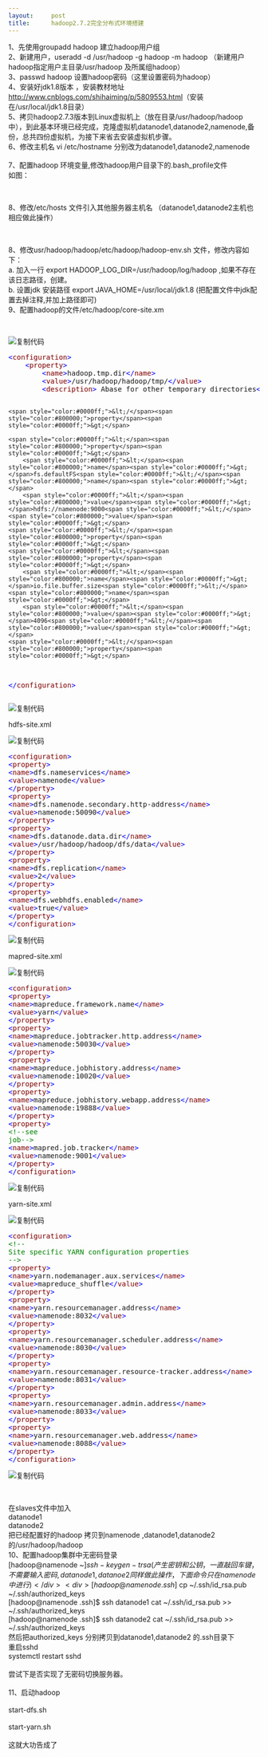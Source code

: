 ```yaml
---
layout:     post
title:      hadoop2.7.2完全分布式环境搭建
---
```

<div id="article_content" class="article_content clearfix csdn-tracking-statistics" data-pid="blog" data-mod="popu_307" data-dsm="post">
								            <link rel="stylesheet" href="https://csdnimg.cn/release/phoenix/template/css/ck_htmledit_views-f76675cdea.css">
						<div class="htmledit_views" id="content_views">
                <div class="blogpost-body"><div>1、先使用groupadd hadoop 建立hadoop用户组</div><div>2、新建用户，useradd -d /usr/hadoop -g hadoop -m hadoop （新建用户hadoop指定用户主目录/usr/hadoop 及所属组hadoop）</div><div>3、passwd hadoop 设置hadoop密码（这里设置密码为hadoop）</div><div>4、安装好jdk1.8版本 ，安装教材地址<a href="http://www.cnblogs.com/shihaiming/p/5809553.html" rel="nofollow">http://www.cnblogs.com/shihaiming/p/5809553.html</a>（安装在/usr/local/jdk1.8目录）</div><div>5、拷贝hadoop2.7.3版本到Linux虚拟机上（放在目录/usr/hadoop/hadoop 中），到此基本环境已经完成，克隆虚拟机datanode1,datanode2,namenode,备份，总共四份虚拟机，为接下来省去安装虚拟机步骤。</div><div>6、修改主机名 vi /etc/hostname 分别改为datanode1,datanode2,namenode</div><div> </div><div>7、配置hadoop 环境变量,修改hadoop用户目录下的.bash_profile文件</div><div>如图：</div><div><img src="https://images2015.cnblogs.com/blog/689249/201703/689249-20170308094703625-1813715833.png" alt=""><p> </p></div><div><div>8、修改/etc/hosts 文件引入其他服务器主机名 （datanode1,datanode2主机也相应做此操作）</div><div><img src="https://images2015.cnblogs.com/blog/689249/201703/689249-20170308094722078-187855748.png" alt=""><p> </p></div><div><div>8、修改usr/hadoop/hadoop/etc/hadoop/hadoop-env.sh 文件，修改内容如下：</div><div>a. 加入一行 export HADOOP_LOG_DIR=/usr/hadoop/log/hadoop ,如果不存在该日志路径，创建。</div><div>b. 设置jdk 安装路径 export JAVA_HOME=/usr/local/jdk1.8 (把配置文件中jdk配置去掉注释,并加上路径即可)</div><div>9、配置hadoop的文件/etc/hadoop/core-site.xm<div class="cnblogs_code"><pre><span style="color:#0000ff;"> </span></pre></div></div><div><div class="cnblogs_code"><div class="cnblogs_code_toolbar"><span class="cnblogs_code_copy"><a title="复制代码"><img src="http://common.cnblogs.com/images/copycode.gif" alt="复制代码"></a></span></div><pre><span style="color:#0000ff;">&lt;</span><span style="color:#800000;">configuration</span><span style="color:#0000ff;">&gt;</span>
    <span style="color:#0000ff;">&lt;</span><span style="color:#800000;">property</span><span style="color:#0000ff;">&gt;</span>
        <span style="color:#0000ff;">&lt;</span><span style="color:#800000;">name</span><span style="color:#0000ff;">&gt;</span>hadoop.tmp.dir<span style="color:#0000ff;">&lt;/</span><span style="color:#800000;">name</span><span style="color:#0000ff;">&gt;</span>
        <span style="color:#0000ff;">&lt;</span><span style="color:#800000;">value</span><span style="color:#0000ff;">&gt;</span>/usr/hadoop/hadoop/tmp/<span style="color:#0000ff;">&lt;/</span><span style="color:#800000;">value</span><span style="color:#0000ff;">&gt;</span>
        <span style="color:#0000ff;">&lt;</span><span style="color:#800000;">description</span><span style="color:#0000ff;">&gt;</span> Abase for other temporary directories<span style="color:#0000ff;">&lt;/</span><span style="color:#800000;">description</span><span style="color:#0000ff;">&gt;</span>
        
    <span style="color:#0000ff;">&lt;/</span><span style="color:#800000;">property</span><span style="color:#0000ff;">&gt;</span>

    <span style="color:#0000ff;">&lt;</span><span style="color:#800000;">property</span><span style="color:#0000ff;">&gt;</span>
        <span style="color:#0000ff;">&lt;</span><span style="color:#800000;">name</span><span style="color:#0000ff;">&gt;</span>fs.defaultFS<span style="color:#0000ff;">&lt;/</span><span style="color:#800000;">name</span><span style="color:#0000ff;">&gt;</span>
        <span style="color:#0000ff;">&lt;</span><span style="color:#800000;">value</span><span style="color:#0000ff;">&gt;</span>hdfs://namenode:9000<span style="color:#0000ff;">&lt;/</span><span style="color:#800000;">value</span><span style="color:#0000ff;">&gt;</span>
    <span style="color:#0000ff;">&lt;/</span><span style="color:#800000;">property</span><span style="color:#0000ff;">&gt;</span>
    <span style="color:#0000ff;">&lt;</span><span style="color:#800000;">property</span><span style="color:#0000ff;">&gt;</span>
        <span style="color:#0000ff;">&lt;</span><span style="color:#800000;">name</span><span style="color:#0000ff;">&gt;</span>io.file.buffer.size<span style="color:#0000ff;">&lt;/</span><span style="color:#800000;">name</span><span style="color:#0000ff;">&gt;</span>
        <span style="color:#0000ff;">&lt;</span><span style="color:#800000;">value</span><span style="color:#0000ff;">&gt;</span>4096<span style="color:#0000ff;">&lt;/</span><span style="color:#800000;">value</span><span style="color:#0000ff;">&gt;</span>
    <span style="color:#0000ff;">&lt;/</span><span style="color:#800000;">property</span><span style="color:#0000ff;">&gt;</span>
<span style="color:#0000ff;">&lt;/</span><span style="color:#800000;">configuration</span><span style="color:#0000ff;">&gt;</span></pre><div class="cnblogs_code_toolbar"><span class="cnblogs_code_copy"><a title="复制代码"><img src="http://common.cnblogs.com/images/copycode.gif" alt="复制代码"></a></span></div></div><p>hdfs-site.xml</p><div class="cnblogs_code"><div class="cnblogs_code_toolbar"><span class="cnblogs_code_copy"><a title="复制代码"><img src="http://common.cnblogs.com/images/copycode.gif" alt="复制代码"></a></span></div><pre><span style="color:#0000ff;">&lt;</span><span style="color:#800000;">configuration</span><span style="color:#0000ff;">&gt;</span>
    <span style="color:#0000ff;">&lt;</span><span style="color:#800000;">property</span><span style="color:#0000ff;">&gt;</span>
        <span style="color:#0000ff;">&lt;</span><span style="color:#800000;">name</span><span style="color:#0000ff;">&gt;</span>dfs.nameservices<span style="color:#0000ff;">&lt;/</span><span style="color:#800000;">name</span><span style="color:#0000ff;">&gt;</span>
        <span style="color:#0000ff;">&lt;</span><span style="color:#800000;">value</span><span style="color:#0000ff;">&gt;</span>namenode<span style="color:#0000ff;">&lt;/</span><span style="color:#800000;">value</span><span style="color:#0000ff;">&gt;</span>
    <span style="color:#0000ff;">&lt;/</span><span style="color:#800000;">property</span><span style="color:#0000ff;">&gt;</span>
    <span style="color:#0000ff;">&lt;</span><span style="color:#800000;">property</span><span style="color:#0000ff;">&gt;</span>
        <span style="color:#0000ff;">&lt;</span><span style="color:#800000;">name</span><span style="color:#0000ff;">&gt;</span>dfs.namenode.secondary.http-address<span style="color:#0000ff;">&lt;/</span><span style="color:#800000;">name</span><span style="color:#0000ff;">&gt;</span>
        <span style="color:#0000ff;">&lt;</span><span style="color:#800000;">value</span><span style="color:#0000ff;">&gt;</span>namenode:50090<span style="color:#0000ff;">&lt;/</span><span style="color:#800000;">value</span><span style="color:#0000ff;">&gt;</span>
    <span style="color:#0000ff;">&lt;/</span><span style="color:#800000;">property</span><span style="color:#0000ff;">&gt;</span>
    <span style="color:#0000ff;">&lt;</span><span style="color:#800000;">property</span><span style="color:#0000ff;">&gt;</span>
        <span style="color:#0000ff;">&lt;</span><span style="color:#800000;">name</span><span style="color:#0000ff;">&gt;</span>dfs.datanode.data.dir<span style="color:#0000ff;">&lt;/</span><span style="color:#800000;">name</span><span style="color:#0000ff;">&gt;</span>
        <span style="color:#0000ff;">&lt;</span><span style="color:#800000;">value</span><span style="color:#0000ff;">&gt;</span>/usr/hadoop/hadoop/dfs/data<span style="color:#0000ff;">&lt;/</span><span style="color:#800000;">value</span><span style="color:#0000ff;">&gt;</span>
    <span style="color:#0000ff;">&lt;/</span><span style="color:#800000;">property</span><span style="color:#0000ff;">&gt;</span>
    <span style="color:#0000ff;">&lt;</span><span style="color:#800000;">property</span><span style="color:#0000ff;">&gt;</span>
        <span style="color:#0000ff;">&lt;</span><span style="color:#800000;">name</span><span style="color:#0000ff;">&gt;</span>dfs.replication<span style="color:#0000ff;">&lt;/</span><span style="color:#800000;">name</span><span style="color:#0000ff;">&gt;</span>
        <span style="color:#0000ff;">&lt;</span><span style="color:#800000;">value</span><span style="color:#0000ff;">&gt;</span>2<span style="color:#0000ff;">&lt;/</span><span style="color:#800000;">value</span><span style="color:#0000ff;">&gt;</span>
    <span style="color:#0000ff;">&lt;/</span><span style="color:#800000;">property</span><span style="color:#0000ff;">&gt;</span>
    <span style="color:#0000ff;">&lt;</span><span style="color:#800000;">property</span><span style="color:#0000ff;">&gt;</span>
        <span style="color:#0000ff;">&lt;</span><span style="color:#800000;">name</span><span style="color:#0000ff;">&gt;</span>dfs.webhdfs.enabled<span style="color:#0000ff;">&lt;/</span><span style="color:#800000;">name</span><span style="color:#0000ff;">&gt;</span>
        <span style="color:#0000ff;">&lt;</span><span style="color:#800000;">value</span><span style="color:#0000ff;">&gt;</span>true<span style="color:#0000ff;">&lt;/</span><span style="color:#800000;">value</span><span style="color:#0000ff;">&gt;</span>
    <span style="color:#0000ff;">&lt;/</span><span style="color:#800000;">property</span><span style="color:#0000ff;">&gt;</span>
<span style="color:#0000ff;">&lt;/</span><span style="color:#800000;">configuration</span><span style="color:#0000ff;">&gt;</span></pre><div class="cnblogs_code_toolbar"><span class="cnblogs_code_copy"><a title="复制代码"><img src="http://common.cnblogs.com/images/copycode.gif" alt="复制代码"></a></span></div></div><p>mapred-site.xml</p><div class="cnblogs_code"><div class="cnblogs_code_toolbar"><span class="cnblogs_code_copy"><a title="复制代码"><img src="http://common.cnblogs.com/images/copycode.gif" alt="复制代码"></a></span></div><pre><span style="color:#0000ff;">&lt;</span><span style="color:#800000;">configuration</span><span style="color:#0000ff;">&gt;</span>
    <span style="color:#0000ff;">&lt;</span><span style="color:#800000;">property</span><span style="color:#0000ff;">&gt;</span>
        <span style="color:#0000ff;">&lt;</span><span style="color:#800000;">name</span><span style="color:#0000ff;">&gt;</span>mapreduce.framework.name<span style="color:#0000ff;">&lt;/</span><span style="color:#800000;">name</span><span style="color:#0000ff;">&gt;</span>
        <span style="color:#0000ff;">&lt;</span><span style="color:#800000;">value</span><span style="color:#0000ff;">&gt;</span>yarn<span style="color:#0000ff;">&lt;/</span><span style="color:#800000;">value</span><span style="color:#0000ff;">&gt;</span>
    <span style="color:#0000ff;">&lt;/</span><span style="color:#800000;">property</span><span style="color:#0000ff;">&gt;</span>
    <span style="color:#0000ff;">&lt;</span><span style="color:#800000;">property</span><span style="color:#0000ff;">&gt;</span>
        <span style="color:#0000ff;">&lt;</span><span style="color:#800000;">name</span><span style="color:#0000ff;">&gt;</span>mapreduce.jobtracker.http.address<span style="color:#0000ff;">&lt;/</span><span style="color:#800000;">name</span><span style="color:#0000ff;">&gt;</span>
        <span style="color:#0000ff;">&lt;</span><span style="color:#800000;">value</span><span style="color:#0000ff;">&gt;</span>namenode:50030<span style="color:#0000ff;">&lt;/</span><span style="color:#800000;">value</span><span style="color:#0000ff;">&gt;</span>
    <span style="color:#0000ff;">&lt;/</span><span style="color:#800000;">property</span><span style="color:#0000ff;">&gt;</span>
    <span style="color:#0000ff;">&lt;</span><span style="color:#800000;">property</span><span style="color:#0000ff;">&gt;</span>
        <span style="color:#0000ff;">&lt;</span><span style="color:#800000;">name</span><span style="color:#0000ff;">&gt;</span>mapreduce.jobhistory.address<span style="color:#0000ff;">&lt;/</span><span style="color:#800000;">name</span><span style="color:#0000ff;">&gt;</span>
        <span style="color:#0000ff;">&lt;</span><span style="color:#800000;">value</span><span style="color:#0000ff;">&gt;</span>namenode:10020<span style="color:#0000ff;">&lt;/</span><span style="color:#800000;">value</span><span style="color:#0000ff;">&gt;</span>
    <span style="color:#0000ff;">&lt;/</span><span style="color:#800000;">property</span><span style="color:#0000ff;">&gt;</span>
    <span style="color:#0000ff;">&lt;</span><span style="color:#800000;">property</span><span style="color:#0000ff;">&gt;</span>
        <span style="color:#0000ff;">&lt;</span><span style="color:#800000;">name</span><span style="color:#0000ff;">&gt;</span>mapreduce.jobhistory.webapp.address<span style="color:#0000ff;">&lt;/</span><span style="color:#800000;">name</span><span style="color:#0000ff;">&gt;</span>
        <span style="color:#0000ff;">&lt;</span><span style="color:#800000;">value</span><span style="color:#0000ff;">&gt;</span>namenode:19888<span style="color:#0000ff;">&lt;/</span><span style="color:#800000;">value</span><span style="color:#0000ff;">&gt;</span>
    <span style="color:#0000ff;">&lt;/</span><span style="color:#800000;">property</span><span style="color:#0000ff;">&gt;</span>
    <span style="color:#0000ff;">&lt;</span><span style="color:#800000;">property</span><span style="color:#0000ff;">&gt;</span> 
        <span style="color:#008000;">&lt;!--</span><span style="color:#008000;">see job</span><span style="color:#008000;">--&gt;</span>
        <span style="color:#0000ff;">&lt;</span><span style="color:#800000;">name</span><span style="color:#0000ff;">&gt;</span>mapred.job.tracker<span style="color:#0000ff;">&lt;/</span><span style="color:#800000;">name</span><span style="color:#0000ff;">&gt;</span>
        <span style="color:#0000ff;">&lt;</span><span style="color:#800000;">value</span><span style="color:#0000ff;">&gt;</span>namenode:9001<span style="color:#0000ff;">&lt;/</span><span style="color:#800000;">value</span><span style="color:#0000ff;">&gt;</span>
    <span style="color:#0000ff;">&lt;/</span><span style="color:#800000;">property</span><span style="color:#0000ff;">&gt;</span>
<span style="color:#0000ff;">&lt;/</span><span style="color:#800000;">configuration</span><span style="color:#0000ff;">&gt;</span></pre><div class="cnblogs_code_toolbar"><span class="cnblogs_code_copy"><a title="复制代码"><img src="http://common.cnblogs.com/images/copycode.gif" alt="复制代码"></a></span></div></div><p>yarn-site.xml</p><div class="cnblogs_code"><div class="cnblogs_code_toolbar"><span class="cnblogs_code_copy"><a title="复制代码"><img src="http://common.cnblogs.com/images/copycode.gif" alt="复制代码"></a></span></div><pre><span style="color:#0000ff;">&lt;</span><span style="color:#800000;">configuration</span><span style="color:#0000ff;">&gt;</span>
<span style="color:#008000;">&lt;!--</span><span style="color:#008000;"> Site specific YARN configuration properties </span><span style="color:#008000;">--&gt;</span>
    <span style="color:#0000ff;">&lt;</span><span style="color:#800000;">property</span><span style="color:#0000ff;">&gt;</span>
        <span style="color:#0000ff;">&lt;</span><span style="color:#800000;">name</span><span style="color:#0000ff;">&gt;</span>yarn.nodemanager.aux.services<span style="color:#0000ff;">&lt;/</span><span style="color:#800000;">name</span><span style="color:#0000ff;">&gt;</span>
        <span style="color:#0000ff;">&lt;</span><span style="color:#800000;">value</span><span style="color:#0000ff;">&gt;</span>mapreduce_shuffle<span style="color:#0000ff;">&lt;/</span><span style="color:#800000;">value</span><span style="color:#0000ff;">&gt;</span>
    <span style="color:#0000ff;">&lt;/</span><span style="color:#800000;">property</span><span style="color:#0000ff;">&gt;</span>
    <span style="color:#0000ff;">&lt;</span><span style="color:#800000;">property</span><span style="color:#0000ff;">&gt;</span>
        <span style="color:#0000ff;">&lt;</span><span style="color:#800000;">name</span><span style="color:#0000ff;">&gt;</span>yarn.resourcemanager.address<span style="color:#0000ff;">&lt;/</span><span style="color:#800000;">name</span><span style="color:#0000ff;">&gt;</span>
        <span style="color:#0000ff;">&lt;</span><span style="color:#800000;">value</span><span style="color:#0000ff;">&gt;</span>namenode:8032<span style="color:#0000ff;">&lt;/</span><span style="color:#800000;">value</span><span style="color:#0000ff;">&gt;</span>
    <span style="color:#0000ff;">&lt;/</span><span style="color:#800000;">property</span><span style="color:#0000ff;">&gt;</span>
    <span style="color:#0000ff;">&lt;</span><span style="color:#800000;">property</span><span style="color:#0000ff;">&gt;</span>
        <span style="color:#0000ff;">&lt;</span><span style="color:#800000;">name</span><span style="color:#0000ff;">&gt;</span>yarn.resourcemanager.scheduler.address<span style="color:#0000ff;">&lt;/</span><span style="color:#800000;">name</span><span style="color:#0000ff;">&gt;</span>
        <span style="color:#0000ff;">&lt;</span><span style="color:#800000;">value</span><span style="color:#0000ff;">&gt;</span>namenode:8030<span style="color:#0000ff;">&lt;/</span><span style="color:#800000;">value</span><span style="color:#0000ff;">&gt;</span>
    <span style="color:#0000ff;">&lt;/</span><span style="color:#800000;">property</span><span style="color:#0000ff;">&gt;</span>
    <span style="color:#0000ff;">&lt;</span><span style="color:#800000;">property</span><span style="color:#0000ff;">&gt;</span>
<span style="color:#0000ff;">&lt;</span><span style="color:#800000;">name</span><span style="color:#0000ff;">&gt;</span>yarn.resourcemanager.resource-tracker.address<span style="color:#0000ff;">&lt;/</span><span style="color:#800000;">name</span><span style="color:#0000ff;">&gt;</span>
<span style="color:#0000ff;">&lt;</span><span style="color:#800000;">value</span><span style="color:#0000ff;">&gt;</span>namenode:8031<span style="color:#0000ff;">&lt;/</span><span style="color:#800000;">value</span><span style="color:#0000ff;">&gt;</span>
<span style="color:#0000ff;">&lt;/</span><span style="color:#800000;">property</span><span style="color:#0000ff;">&gt;</span>
    <span style="color:#0000ff;">&lt;</span><span style="color:#800000;">property</span><span style="color:#0000ff;">&gt;</span>
        <span style="color:#0000ff;">&lt;</span><span style="color:#800000;">name</span><span style="color:#0000ff;">&gt;</span>yarn.resourcemanager.admin.address<span style="color:#0000ff;">&lt;/</span><span style="color:#800000;">name</span><span style="color:#0000ff;">&gt;</span>
        <span style="color:#0000ff;">&lt;</span><span style="color:#800000;">value</span><span style="color:#0000ff;">&gt;</span>namenode:8033<span style="color:#0000ff;">&lt;/</span><span style="color:#800000;">value</span><span style="color:#0000ff;">&gt;</span>
    <span style="color:#0000ff;">&lt;/</span><span style="color:#800000;">property</span><span style="color:#0000ff;">&gt;</span>
    <span style="color:#0000ff;">&lt;</span><span style="color:#800000;">property</span><span style="color:#0000ff;">&gt;</span>
        <span style="color:#0000ff;">&lt;</span><span style="color:#800000;">name</span><span style="color:#0000ff;">&gt;</span>yarn.resourcemanager.web.address<span style="color:#0000ff;">&lt;/</span><span style="color:#800000;">name</span><span style="color:#0000ff;">&gt;</span>
        <span style="color:#0000ff;">&lt;</span><span style="color:#800000;">value</span><span style="color:#0000ff;">&gt;</span>namenode:8088<span style="color:#0000ff;">&lt;/</span><span style="color:#800000;">value</span><span style="color:#0000ff;">&gt;</span>
    <span style="color:#0000ff;">&lt;/</span><span style="color:#800000;">property</span><span style="color:#0000ff;">&gt;</span>
<span style="color:#0000ff;">&lt;/</span><span style="color:#800000;">configuration</span><span style="color:#0000ff;">&gt;</span></pre><div class="cnblogs_code_toolbar"><span class="cnblogs_code_copy"><a title="复制代码"><img src="http://common.cnblogs.com/images/copycode.gif" alt="复制代码"></a></span></div></div><p> </p></div><div><div>在slaves文件中加入</div><div>datanode1</div><div>datanode2</div><div>把已经配置好的hadoop 拷贝到namenode ,datanode1,datanode2的/usr/hadoop/hadoop</div><div>10、配置hadoop集群中无密码登录</div><div>[hadoop@namenode ~]$ssh-keygen -t rsa (产生密钥和公钥，一直敲回车键，不需要输入密码,datanode1,datanoe2同样做此操作，下面命令只在namenode中进行)</div><div>[hadoop@namenode .ssh]$ cp ~/.ssh/id_rsa.pub ~/.ssh/authorized_keys</div><div>[hadoop@namenode .ssh]$ ssh datanode1 cat ~/.ssh/id_rsa.pub &gt;&gt; ~/.ssh/authorized_keys</div><div>[hadoop@namenode .ssh]$ ssh datanode2 cat ~/.ssh/id_rsa.pub &gt;&gt; ~/.ssh/authorized_keys</div><div>然后把authorized_keys 分别拷贝到datanode1,datanode2 的.ssh目录下</div><div>重启sshd</div><div>systemctl restart sshd</div><div> </div><div>尝试下是否实现了无密码切换服务器。</div><div> </div><div>11、启动hadoop</div><div> </div><div>start-dfs.sh</div><div> </div><div>start-yarn.sh</div><div> </div><div>这就大功告成了</div></div></div></div></div>            </div>
                </div>